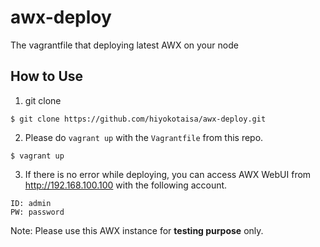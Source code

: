 # awx-deploy
The vagrantfile that deploying latest AWX on your node

## How to Use
1. git clone
```
$ git clone https://github.com/hiyokotaisa/awx-deploy.git
```

2. Please do `vagrant up` with the `Vagrantfile` from this repo.
```
$ vagrant up
```

3. If there is no error while deploying, you can access AWX WebUI from http://192.168.100.100 with the following account.
```
ID: admin
PW: password
```

Note: Please use this AWX instance for **testing purpose** only.
